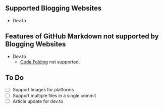 ## Supported Blogging Websites

- Dev.to

## Features of GitHub Markdown not supported by Blogging Websites

- Dev.to
  - [Code Folding](https://gist.github.com/pierrejoubert73/902cc94d79424356a8d20be2b382e1ab) not supported.

## To Do

- [ ] Support Images for platforms
- [ ] Support multiple files in a single commit
- [ ] Article update for dev.to
